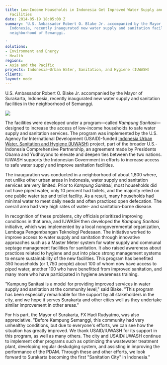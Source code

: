 ```yaml
---
title: Low-Income Households in Indonesia Get Improved Water Supply and Sanitation
  Facilities
date: 2014-05-19 18:05:00 Z
summary: 'U.S. Ambassador Robert O. Blake Jr. accompanied by the Mayor of Surakarta,
  Indonesia, recently inaugurated new water supply and sanitation facilities in the
  neighborhood of Semanggi.

'
solutions:
- Environment and Energy
- Health
regions:
- Asia and the Pacific
projects: Indonesia—Urban Water, Sanitation, and Hygiene (IUWASH)
clients: 
layout: node
---
```


U.S. Ambassador Robert O. Blake Jr. accompanied by the Mayor of Surakarta, Indonesia, recently inaugurated new water supply and sanitation facilities in the neighborhood of Semanggi.

![][1]

The facilities were developed under a program—called _Kampung Sanitasi_—designed to increase the access of low-income households to safe water supply and sanitation services. The program was implemented by the U.S. Agency for International Development (USAID)-funded [Indonesia Urban Water, Sanitation and Hygiene (IUWASH)][2] project, part of the broader U.S.-Indonesia Comprehensive Partnership, an agreement made by Presidents Obama and Yudhoyono to elevate and deepen ties between the two nations. IUWASH supports the Indonesian Government in efforts to increase access to safe water supply and improve sanitation facilities.

The inauguration was conducted in a neighborhood of about 1,800 where, not unlike other urban areas in Indonesia, water supply and sanitation services are very limited. Prior to _Kampung Sanitasi_, most households did not have piped water, only 10 percent had toilets, and the majority relied on one public water tap and toilet facility. As a result, many households had minimal water to meet daily needs and often practiced open defecation. The overall area had very high rates of water- and sanitation-borne disease.

In recognition of these problems, city officials prioritized improving conditions in that area, and IUWASH then developed the _Kampung Sanitasi_ initiative, which was implemented by a local nongovernmental organization, Lembaga Pengembangan Teknologi Pedesaan. The initiative worked to improve access to water supply and sanitation through innovative approaches such as a Master Meter system for water supply and communal septage management facilities for sanitation. It also raised awareness about practices related to hygiene and put into place strong management systems to ensure sustainability of the new facilities. This program has benefited 350 households (or 1,750 people) about 100 of whom now have access to piped water, another 100 who have benefitted from improved sanitation, and many more who have participated in hygiene awareness training.

"Kampung Sanitasi is a model for providing improved services in water supply and sanitation at the community level," said Blake. "This program has been especially remarkable for the support by all stakeholders in the city, and we hope it serves Surakarta and other cities well as they undertake similar improvement in other areas."

For his part, the Mayor of Surakarta, FX Hadi Rudyatmo, was also appreciative. "Before Kampung Semanggi, this community had very unhealthy conditions, but due to everyone's efforts, we can see how the situation has greatly improved. We thank USAID/IUWASH for its support in this program, as well as many others. The city and USAID/IUWASH continue to implement other programs such as optimizing the wastewater treatment plant, developing regular desludging system, and assisting in improving the performance of the PDAM. Through these and other efforts, we look forward to Surakarta becoming the first "Sanitation City" in Indonesia."

[1]: https://assetify-dai.com/news/AmboBlakeNEWS.jpg
[2]: /our-work/projects/indonesia-urban-water-sanitation-and-hygiene-iuwash

